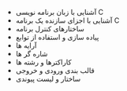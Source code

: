 - آشنایی با زبان برنامه نویسی C
- آشنایی با اجزای سازنده یک برنامه C
- ساختارهای کنترل برنامه
- پیاده سازی و استفاده از توابع
- آرایه ها
- شاره گر ها
- کاراکترها و رشته ها
- قالب بندی ورودی و خروجی
- ساختار و لیست پیوندی
